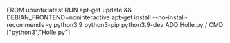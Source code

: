 FROM ubuntu:latest
RUN apt-get update && DEBIAN_FRONTEND=noninteractive apt-get install --no-install-recommends -y python3.9 python3-pip python3.9-dev
ADD Holle.py /
CMD ["python3","Holle.py"]
